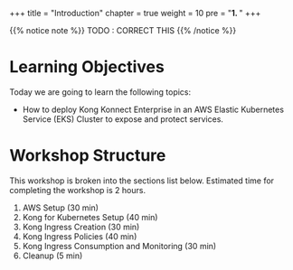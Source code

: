 +++
title = "Introduction"
chapter = true
weight = 10
pre = "<b>1. </b>"
+++

{{% notice note %}}
TODO : CORRECT THIS
{{% /notice %}}


# Learning Objectives
Today we are going to learn the following topics:

* How to deploy Kong Konnect Enterprise in an AWS Elastic Kubernetes Service (EKS) Cluster to expose and protect services.


# Workshop Structure

This workshop is broken into the sections list below.  Estimated time for completing the workshop is 2 hours.

1. AWS Setup (30 min)
1. Kong for Kubernetes Setup (40 min)
1. Kong Ingress Creation (30 min)
1. Kong Ingress Policies (40 min)
1. Kong Ingress Consumption and Monitoring (30 min)
1. Cleanup (5 min)